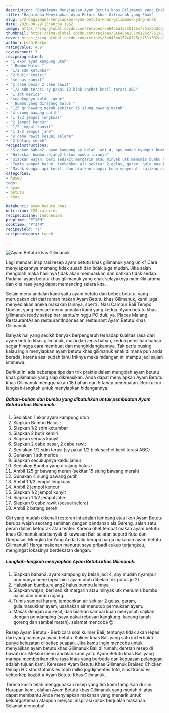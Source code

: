 ```yaml
---
description: "Bagaimana Menyiapkan Ayam Betutu khas Gilimanuk yang Enak"
title: "Bagaimana Menyiapkan Ayam Betutu khas Gilimanuk yang Enak"
slug: 572-bagaimana-menyiapkan-ayam-betutu-khas-gilimanuk-yang-enak
date: 2020-08-29T13:40:34.106Z
image: https://img-global.cpcdn.com/recipes/5e645ba157c0125c/751x532cq70/ayam-betutu-khas-gilimanuk-foto-resep-utama.jpg
thumbnail: https://img-global.cpcdn.com/recipes/5e645ba157c0125c/751x532cq70/ayam-betutu-khas-gilimanuk-foto-resep-utama.jpg
cover: https://img-global.cpcdn.com/recipes/5e645ba157c0125c/751x532cq70/ayam-betutu-khas-gilimanuk-foto-resep-utama.jpg
author: Leah Parker
ratingvalue: 4.9
reviewcount: 3
recipeingredient:
- "1 ekor ayam kampung utuh"
- " Bumbu Halus "
- "1/2 sdm ketumbar"
- "2 butir kemiri"
- "seruas kunyit"
- "2 cabe besar 2 cabe rawit"
- "1/2 sdm terasi sy pakai 12 blok sachet kecil terasi ABC"
- "1 sdt merica"
- "secukupnya kaldu jamur"
- " Bumbu yang dirajang halus "
- "125 gr bawang merah sekitar 15 siung bawang merah"
- "4 siung bawang putih"
- "1 1/2 jempol lengkuas"
- "2 jempol kencur"
- "1/2 jempol kunyit"
- "1 1/2 jempol jahe"
- "9 cabe rawit sesuai selera"
- "2 batang sereh"
recipeinstructions:
- "Siapkan bahan2. ayam kampung sy belah jadi 4, spy mudah nyampur bumbunya hehe (opsi lain : ayam utuh dibelah tdk putus jd 2)"
- "Haluskan bumbu,rajang2 halus bumbu lainnya"
- "Siapkan wajan, beri sedikit margarin atau minyak utk menumis bumbu halus dan bumbu rajang."
- "Tumis sampai harum, tambahkan air sekitar 2 gelas, garam, gula.masukkan ayam, usahakan air menutup permukaan ayam."
- "Masak dengan api kecil, dan biarkan sampai kuah menyusut. sajikan dengan pendamping (saya pakai rebusan kangkung, kacang tanah goreng dan sambal matah). selamat mencoba 😍"
categories:
- Resep
tags:
- ayam
- betutu
- khas

katakunci: ayam betutu khas 
nutrition: 228 calories
recipecuisine: Indonesian
preptime: "PT10M"
cooktime: "PT34M"
recipeyield: "1"
recipecategory: Lunch

---
```



![Ayam Betutu khas Gilimanuk](https://img-global.cpcdn.com/recipes/5e645ba157c0125c/751x532cq70/ayam-betutu-khas-gilimanuk-foto-resep-utama.jpg)

Lagi mencari inspirasi resep ayam betutu khas gilimanuk yang unik? Cara menyiapkannya memang tidak susah dan tidak juga mudah. Jika salah mengolah maka hasilnya tidak akan memuaskan dan bahkan tidak sedap. Padahal ayam betutu khas gilimanuk yang enak selayaknya memiliki aroma dan cita rasa yang dapat memancing selera kita.

Selain menu andalan kami yaitu ayam betutu dan bebek betutu, yang merupakan ciri dari rumah makan Ayam Betutu khas Gilimanuk, kami juga menyediakan aneka masakan lainnya, sperti : Nasi Campur Bali Tempo Doeloe, yang menjadi menu andalan kami yang kedua. Ayam betutu khas gilimanuk ready setiap hari sabtu/minggu PO dulu ya. Places Malang RestaurantAsian restaurantIndonesian restaurant Ayam Betutu Khas Gilimanuk.

Banyak hal yang sedikit banyak berpengaruh terhadap kualitas rasa dari ayam betutu khas gilimanuk, mulai dari jenis bahan, kedua pemilihan bahan segar hingga cara membuat dan menghidangkannya. Tak perlu pusing kalau ingin menyiapkan ayam betutu khas gilimanuk enak di mana pun anda berada, karena asal sudah tahu triknya maka hidangan ini mampu jadi sajian istimewa.


Berikut ini ada beberapa tips dan trik praktis dalam mengolah ayam betutu khas gilimanuk yang siap dikreasikan. Anda dapat menyiapkan Ayam Betutu khas Gilimanuk menggunakan 18 bahan dan 5 tahap pembuatan. Berikut ini langkah-langkah untuk menyiapkan hidangannya.

<!--inarticleads1-->

##### Bahan-bahan dan bumbu yang dibutuhkan untuk pembuatan Ayam Betutu khas Gilimanuk:

1. Sediakan 1 ekor ayam kampung utuh
1. Siapkan  Bumbu Halus :
1. Siapkan 1/2 sdm ketumbar
1. Siapkan 2 butir kemiri
1. Siapkan seruas kunyit
1. Siapkan 2 cabe besar, 2 cabe rawit
1. Sediakan 1/2 sdm terasi (sy pakai 1/2 blok sachet kecil terasi ABC)
1. Gunakan 1 sdt merica
1. Siapkan secukupnya kaldu jamur
1. Sediakan  Bumbu yang dirajang halus :
1. Ambil 125 gr bawang merah (sekitar 15 siung bawang merah)
1. Gunakan 4 siung bawang putih
1. Ambil 1 1/2 jempol lengkuas
1. Ambil 2 jempol kencur
1. Siapkan 1/2 jempol kunyit
1. Siapkan 1 1/2 jempol jahe
1. Siapkan 9 cabe rawit (sesuai selera)
1. Ambil 2 batang sereh


Ciri yang mudah dikenali restoran ini adalah lambang atau ikon Ayam Betutu berupa wajah seorang seniman dengan dandanan ala Gareng, salah satu peran dalam ketoprak atau teater. Karena otlet tempat makan ayam betutu khas Gilimanuk ada banyak di kawasan Bali selatan seperti Kuta dan Denpasar. Mungkin Ini Yang Anda Lalu berapa harga makanan ayam betutu Gilimanuk? Harga makanan menurut saya pribadi cukup terjangkau, mengingat lokasinya berdekatan dengan. 

<!--inarticleads2-->

##### Langkah-langkah menyiapkan Ayam Betutu khas Gilimanuk:

1. Siapkan bahan2. ayam kampung sy belah jadi 4, spy mudah nyampur bumbunya hehe (opsi lain : ayam utuh dibelah tdk putus jd 2)
1. Haluskan bumbu,rajang2 halus bumbu lainnya
1. Siapkan wajan, beri sedikit margarin atau minyak utk menumis bumbu halus dan bumbu rajang.
1. Tumis sampai harum, tambahkan air sekitar 2 gelas, garam, gula.masukkan ayam, usahakan air menutup permukaan ayam.
1. Masak dengan api kecil, dan biarkan sampai kuah menyusut. sajikan dengan pendamping (saya pakai rebusan kangkung, kacang tanah goreng dan sambal matah). selamat mencoba 😍


Resep Ayam Betutu - Berbicara soal kuliner Bali, tentunya tidak akan lepas dari yang namanya ayam betutu. Kuliner khas Bali yang satu ini terbukti punya kelezatan di setiap suapan. Jika kamu ingin mencoba untuk menyajikan ayam betutu khas Gilimanuk Bali di rumah, deretan resep di bawah ini. Melalui menu andalan kami yaitu Ayam Betutu khas Bali yang mampu memberikan citra rasa khas yang berbeda dan kepuasan pelanggan adalah tujuan kami. Keressen Ayam Betutu Khas Gilimanuk Braised Chicken témájú HD stockfotóink és több millió jogdíjmentes fotó, illusztráció és vektorkép között a Ayam Betutu Khas Gilimanuk. 

Terima kasih telah menggunakan resep yang tim kami tampilkan di sini. Harapan kami, olahan Ayam Betutu khas Gilimanuk yang mudah di atas dapat membantu Anda menyiapkan makanan yang menarik untuk keluarga/teman ataupun menjadi inspirasi untuk berjualan makanan. Selamat mencoba!
